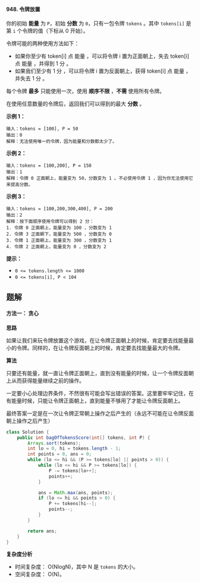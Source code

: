 #### 948. 令牌放置

你的初始 **能量** 为 `P`，初始 **分数** 为 `0`，只有一包令牌 `tokens` 。其中 `tokens[i]` 是第 `i` 个令牌的值（下标从 0 开始）。

令牌可能的两种使用方法如下：

* 如果你至少有 token[i] 点 能量 ，可以将令牌 i 置为正面朝上，失去 token[i] 点 能量 ，并得到 1 分 。
* 如果我们至少有 1 分 ，可以将令牌 i 置为反面朝上，获得 token[i] 点 能量 ，并失去 1 分 。

每个令牌 **最多** 只能使用一次，使用 **顺序不限** ，**不需** 使用所有令牌。

在使用任意数量的令牌后，返回我们可以得到的最大 **分数** 。



**示例 1：**

```shell
输入：tokens = [100], P = 50
输出：0
解释：无法使用唯一的令牌，因为能量和分数都太少了。
```

**示例 2：**

```shell
输入：tokens = [100,200], P = 150
输出：1
解释：令牌 0 正面朝上，能量变为 50，分数变为 1 。不必使用令牌 1 ，因为你无法使用它来提高分数。
```

**示例 3：**

```shell
输入：tokens = [100,200,300,400], P = 200
输出：2
解释：按下面顺序使用令牌可以得到 2 分：
1. 令牌 0 正面朝上，能量变为 100 ，分数变为 1
2. 令牌 3 正面朝下，能量变为 500 ，分数变为 0
3. 令牌 1 正面朝上，能量变为 300 ，分数变为 1
4. 令牌 2 正面朝上，能量变为 0 ，分数变为 2
```

**提示：**

- `0 <= tokens.length <= 1000`
- `0 <= tokens[i], P < 104`



## 题解

#### 方法一： 贪心

**思路**

如果让我们来玩令牌放置这个游戏，在让令牌正面朝上的时候，肯定要去找能量最小的令牌。同样的，在让令牌反面朝上的时候，肯定要去找能量最大的令牌。

**算法**

只要还有能量，就一直让令牌正面朝上，直到没有能量的时候，让一个令牌反面朝上从而获得能量继续之前的操作。

一定要小心处理边界条件，不然很有可能会写出错误的答案。这里要牢牢记住，在有能量时候，只能让令牌正面朝上，直到能量不够用了才能让令牌反面朝上。

最终答案一定是在一次让令牌正常朝上操作之后产生的（永远不可能在让令牌反面朝上操作之后产生）

```java
class Solution {
    public int bagOfTokensScore(int[] tokens, int P) {
        Arrays.sort(tokens);
        int lo = 0, hi = tokens.length - 1;
        int points = 0, ans = 0;
        while (lo <= hi && (P >= tokens[lo] || points > 0)) {
            while (lo <= hi && P >= tokens[lo]) {
                P -= tokens[lo++];
                points++;
            }

            ans = Math.max(ans, points);
            if (lo <= hi && points > 0) {
                P += tokens[hi--];
                points--;
            }
        }

        return ans;
    }
}
```

**复杂度分析**

- 时间复杂度： O(NlogN)，其中 N 是 `tokens` 的大小。
- 空间复杂度： O(N)。
